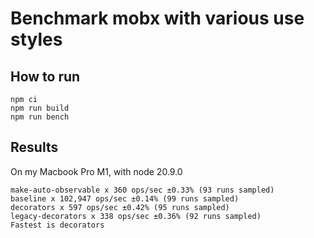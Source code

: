# Benchmark mobx with various use styles

## How to run

```
npm ci
npm run build
npm run bench
```

## Results

On my Macbook Pro M1, with node 20.9.0

```
make-auto-observable x 360 ops/sec ±0.33% (93 runs sampled)
baseline x 102,947 ops/sec ±0.14% (99 runs sampled)
decorators x 597 ops/sec ±0.42% (95 runs sampled)
legacy-decorators x 338 ops/sec ±0.36% (92 runs sampled)
Fastest is decorators
```
